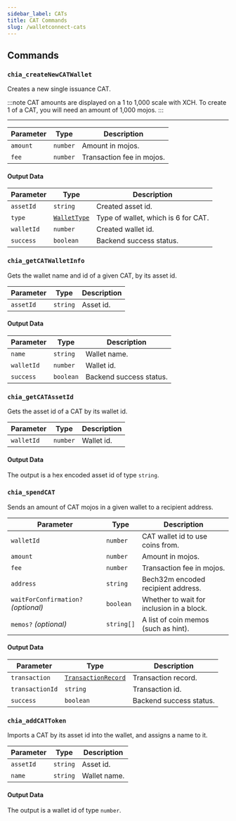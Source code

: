 ```yaml
---
sidebar_label: CATs
title: CAT Commands
slug: /walletconnect-cats
---
```


## Commands

### `chia_createNewCATWallet`

Creates a new single issuance CAT.

:::note
CAT amounts are displayed on a 1 to 1,000 scale with XCH. To create 1 of a CAT, you will need an amount of 1,000 mojos.
:::

---

| Parameter | Type     | Description               |
| --------- | -------- | ------------------------- |
| `amount`  | `number` | Amount in mojos.          |
| `fee`     | `number` | Transaction fee in mojos. |

#### Output Data

| Parameter  | Type                                               | Description                         |
| ---------- | -------------------------------------------------- | ----------------------------------- |
| `assetId`  | `string`                                           | Created asset id.                   |
| `type`     | [`WalletType`](/walletconnect-commands#wallettype) | Type of wallet, which is 6 for CAT. |
| `walletId` | `number`                                           | Created wallet id.                  |
| `success`  | `boolean`                                          | Backend success status.             |

### `chia_getCATWalletInfo`

Gets the wallet name and id of a given CAT, by its asset id.

| Parameter | Type     | Description |
| --------- | -------- | ----------- |
| `assetId` | `string` | Asset id.   |

#### Output Data

| Parameter  | Type      | Description             |
| ---------- | --------- | ----------------------- |
| `name`     | `string`  | Wallet name.            |
| `walletId` | `number`  | Wallet id.              |
| `success`  | `boolean` | Backend success status. |

### `chia_getCATAssetId`

Gets the asset id of a CAT by its wallet id.

| Parameter  | Type     | Description |
| ---------- | -------- | ----------- |
| `walletId` | `number` | Wallet id.  |

#### Output Data

The output is a hex encoded asset id of type `string`.

### `chia_spendCAT`

Sends an amount of CAT mojos in a given wallet to a recipient address.

| Parameter                           | Type       | Description                               |
| ----------------------------------- | ---------- | ----------------------------------------- |
| `walletId`                          | `number`   | CAT wallet id to use coins from.          |
| `amount`                            | `number`   | Amount in mojos.                          |
| `fee`                               | `number`   | Transaction fee in mojos.                 |
| `address`                           | `string`   | Bech32m encoded recipient address.        |
| `waitForConfirmation?` _(optional)_ | `boolean`  | Whether to wait for inclusion in a block. |
| `memos?` _(optional)_               | `string[]` | A list of coin memos (such as hint).      |

#### Output Data

| Parameter       | Type                                      | Description             |
| --------------- | ----------------------------------------- | ----------------------- |
| `transaction`   | [`TransactionRecord`](#transactionrecord) | Transaction record.     |
| `transactionId` | `string`                                  | Transaction id.         |
| `success`       | `boolean`                                 | Backend success status. |

### `chia_addCATToken`

Imports a CAT by its asset id into the wallet, and assigns a name to it.

| Parameter | Type     | Description  |
| --------- | -------- | ------------ |
| `assetId` | `string` | Asset id.    |
| `name`    | `string` | Wallet name. |

#### Output Data

The output is a wallet id of type `number`.
